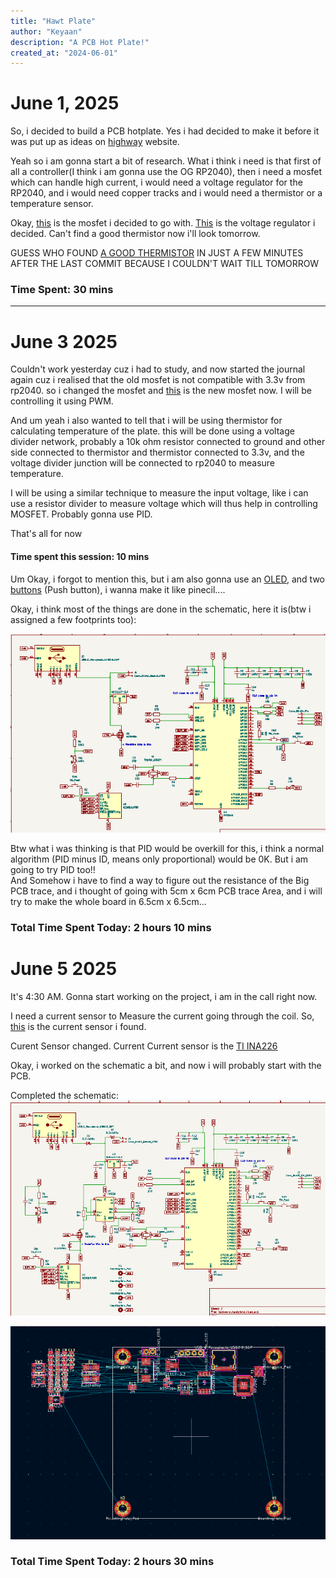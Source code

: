 ```yaml
---
title: "Hawt Plate"
author: "Keyaan"
description: "A PCB Hot Plate!"
created_at: "2024-06-01"
---
```


# June 1, 2025

So, i decided to build a PCB hotplate. Yes i had decided to make it before it was put up as ideas on [highway](https://highway.hackclub.com) website.

Yeah so i am gonna start a bit of research.
What i think i need is that first of all a controller(I think i am gonna use the OG RP2040), then i need a mosfet which can handle high current, i would need a voltage regulator for the RP2040, and i would need copper tracks and i would need a thermistor or a temperature sensor. 

Okay, [this](https://www.lcsc.com/product-detail/MOSFETs_UTC-Unisonic-Tech-UT20N03L-TN3-R_C171442.html) is the mosfet i decided to go with. [This](https://www.lcsc.com/product-detail/Voltage-Regulators-Linear-Low-Drop-Out-LDO-Regulators_JSMSEMI-AMS1117S-3-3_C917152.html) is the voltage regulator i decided. Can't find a good thermistor now i'll look tomorrow.


GUESS WHO FOUND [A GOOD THERMISTOR](https://www.lcsc.com/product-detail/NTC-Thermistors_Dersonic-NTDM1003FB39500148_C5355638.html) IN JUST A FEW MINUTES AFTER THE LAST COMMIT BECAUSE I COULDN'T WAIT TILL TOMORROW
### Time Spent: 30 mins
  
--------  

# June 3 2025

Couldn't work yesterday cuz i had to study, and now started the journal again cuz i realised that the old mosfet is not compatible with 3.3v from rp2040. so i changed the mosfet and [this](https://www.lcsc.com/product-detail/MOSFETs_Alpha-Omega-Semicon-AO3400A_C20917.html) is the new mosfet now. I will be controlling it using PWM.  

And um yeah i also wanted to tell that i will be using thermistor for calculating temperature of the plate. this will be done using a voltage divider network, probably a 10k ohm resistor connected to ground and other side connected to thermistor and thermistor connected to 3.3v, and the voltage divider junction will be connected to rp2040 to measure temperature.  

I will be using a similar technique to measure the input voltage, like i can use a resistor divider to measure voltage which will thus help in controlling MOSFET. Probably gonna use PID.  

That's all for now
#### Time spent this session: 10 mins

Um Okay, i forgot to mention this, but i am also gonna use an [OLED](https://roboticsdna.in/product/1-3-inch-iic-128x64-oled-display-module-4-pin-blue/), and two [buttons](https://www.lcsc.com/product-detail/Others_C-K-PTS810SJK250SMTRLFS_C221896.html) (Push button), i wanna make it like pinecil....


Okay, i think most of the things are done in the schematic, here it is(btw i assigned a few footprints too):  

![image](./Images/June-3/Schematic.png)

Btw what i was thinking is that PID would be
overkill for this, i think a normal algorithm
(PID minus ID, means only proportional) would be
0K. But i am going to try PID too!!  
And Somehow i have to find a way to figure out
the resistance of the Big PCB trace, and i
thought of going with 5cm x 6cm PCB trace Area,
and i will try to make the whole board in 6.5cm
x 6.5cm...
### Total Time Spent Today: 2 hours 10 mins



# June 5 2025

It's 4:30 AM. Gonna start working on the project, i am in the call right now.

I need a current sensor to Measure the current going through the coil. So, [this](https://www.lcsc.com/product-detail/Current-Sensors_Allegro-MicroSystems-LLC-ACS712ELCTR-20A-T_C10681.html) is the current sensor i found.  


Curent Sensor changed. Current Current sensor is the [TI INA226](https://www.lcsc.com/product-detail/Current-Sense-Amplifiers_Texas-Instruments-INA226AIDGSR_C49851.html)

Okay, i worked on the schematic a bit, and now i will probably start with the PCB.

Completed the schematic:
![Schematic](Images/June-5/schematic_completed.png)

![PCB](Images/June-5/pcb.png)

### Total Time Spent Today: 2 hours 30 mins